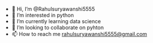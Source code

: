 - 👋 Hi, I’m @Rahulsuryawanshi5555
- 👀 I’m interested in python
- 🌱 I’m currently learning data science
- 💞️ I’m looking to collaborate on pyhton
- 📫 How to reach me rahulsuryawanshi5555@gmail.com

<!---
Rahulsuryawanshi5555/Rahulsuryawanshi5555 is a ✨ special ✨ repository because its `README.md` (this file) appears on your GitHub profile.
You can click the Preview link to take a look at your changes.
--->
